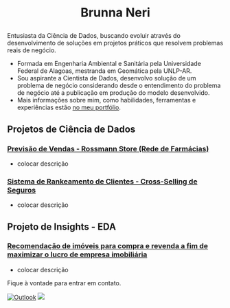 # <p align="center">  Brunna Neri </p>

Entusiasta da Ciência de Dados, buscando evoluir através do desenvolvimento de soluções em projetos práticos que resolvem problemas reais de negócio.

- Formada em Engenharia Ambiental e Sanitária pela Universidade Federal de Alagoas, mestranda em Geomática pela UNLP-AR.
- Sou aspirante a Cientista de Dados, desenvolvo solução de um problema de negócio considerando desde o entendimento do problema de negócio até a publicação
em produção do modelo desenvolvido.
- Mais informações sobre mim, como habilidades, ferramentas e experiências estão [no meu portfólio](https://brunnaneri.github.io/portfolio_projetos/ ).


## Projetos de Ciência de Dados

### [Previsão de Vendas - Rossmann Store (Rede de Farmácias)](https://github.com/brunnaneri/rossmann-store)
- colocar descrição

### [Sistema de Rankeamento de Clientes - Cross-Selling de Seguros](https://github.com/brunnaneri/health_insurance_cross_sell)
- colocar descrição

## Projeto de Insights - EDA

### [Recomendação de imóveis para compra e revenda a fim de maximizar o lucro de empresa imobiliária](https://github.com/brunnaneri/house_rocket)
- colocar descrição


Fique à vontade para entrar em contato.

[<img alt="Outlook" src="https://img.shields.io/badge/Outlook-0078D4?style=for-the-badge&logo=microsoft-outlook&logoColor=white&link=mailto:brunnaneri@hotmail.com" />](mailto:brunnaneri@hotmail.com)
[<img src="https://img.shields.io/badge/linkedin-%230077B5.svg?&style=for-the-badge&logo=linkedin&logoColor=white" />](https://www.linkedin.com/in/brunna-neri-74928516a)


<!---
brunnaneri/brunnaneri is a ✨ special ✨ repository because its `README.md` (this file) appears on your GitHub profile.
You can click the Preview link to take a look at your changes.
--->
